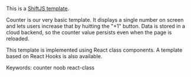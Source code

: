 This is a [ShiftJS template](https://shiftjs.com/).

Counter is our very basic template. It displays a single number on screen
and lets users increase that by huitting the "+1" button. Data is stored
in a cloud backend, so the counter value persists even when the page is
reloaded.

This template is implemented using React class components. A template based
on React Hooks is also available.

Keywords: counter noob react-class
